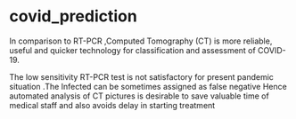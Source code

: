 # covid_prediction
In comparison  to RT-PCR ,Computed Tomography (CT) is more reliable, useful and quicker technology for classification and assessment of COVID-19.


The low sensitivity RT-PCR test is not satisfactory for present pandemic situation .The Infected can  be sometimes assigned as    false negative 
Hence automated analysis of CT pictures is desirable to save valuable time of medical staff and also avoids delay in starting treatment


